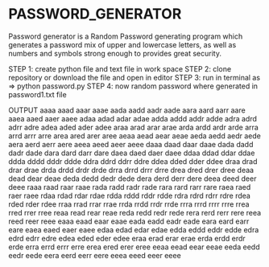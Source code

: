 # PASSWORD_GENERATOR
Password generator is a Random Password generating program which generates a password mix of upper and lowercase letters, as well as numbers and symbols strong enough to provides great security.


STEP 1: create python file and text file in work space
STEP 2: clone repository  or download the file and open in editor
STEP 3: run in terminal as  =>  python password.py
STEP 4: now random password where generated in password1.txt file

OUTPUT
aaaa
aaad
aaar
aaae
aada
aadd
aadr
aade
aara
aard
aarr
aare
aaea
aaed
aaer
aaee
adaa
adad
adar
adae
adda
addd
addr
adde
adra
adrd
adrr
adre
adea
aded
ader
adee
araa
arad
arar
arae
arda
ardd
ardr
arde
arra
arrd
arrr
arre
area
ared
arer
aree
aeaa
aead
aear
aeae
aeda
aedd
aedr
aede
aera
aerd
aerr
aere
aeea
aeed
aeer
aeee
daaa
daad
daar
daae
dada
dadd
dadr
dade
dara
dard
darr
dare
daea
daed
daer
daee
ddaa
ddad
ddar
ddae
ddda
dddd
dddr
ddde
ddra
ddrd
ddrr
ddre
ddea
dded
dder
ddee
draa
drad
drar
drae
drda
drdd
drdr
drde
drra
drrd
drrr
drre
drea
dred
drer
dree
deaa
dead
dear
deae
deda
dedd
dedr
dede
dera
derd
derr
dere
deea
deed
deer
deee
raaa
raad
raar
raae
rada
radd
radr
rade
rara
rard
rarr
rare
raea
raed
raer
raee
rdaa
rdad
rdar
rdae
rdda
rddd
rddr
rdde
rdra
rdrd
rdrr
rdre
rdea
rded
rder
rdee
rraa
rrad
rrar
rrae
rrda
rrdd
rrdr
rrde
rrra
rrrd
rrrr
rrre
rrea
rred
rrer
rree
reaa
read
rear
reae
reda
redd
redr
rede
rera
rerd
rerr
rere
reea
reed
reer
reee
eaaa
eaad
eaar
eaae
eada
eadd
eadr
eade
eara
eard
earr
eare
eaea
eaed
eaer
eaee
edaa
edad
edar
edae
edda
eddd
eddr
edde
edra
edrd
edrr
edre
edea
eded
eder
edee
eraa
erad
erar
erae
erda
erdd
erdr
erde
erra
errd
errr
erre
erea
ered
erer
eree
eeaa
eead
eear
eeae
eeda
eedd
eedr
eede
eera
eerd
eerr
eere
eeea
eeed
eeer
eeee

